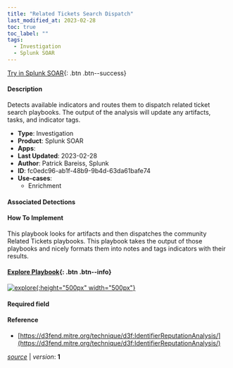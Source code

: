 ```yaml
---
title: "Related Tickets Search Dispatch"
last_modified_at: 2023-02-28
toc: true
toc_label: ""
tags:
  - Investigation
  - Splunk SOAR
---
```


[Try in Splunk SOAR](https://www.splunk.com/en_us/software/splunk-security-orchestration-and-automation.html){: .btn .btn--success}

#### Description

Detects available indicators and routes them to dispatch related ticket search playbooks. The output of the analysis will update any artifacts, tasks, and indicator tags.

- **Type**: Investigation
- **Product**: Splunk SOAR
- **Apps**: 
- **Last Updated**: 2023-02-28
- **Author**: Patrick Bareiss, Splunk
- **ID**: fc0edc96-ab1f-48b9-9b4d-63da61bafe74
- **Use-cases**:
  - Enrichment

#### Associated Detections


#### How To Implement
This playbook looks for artifacts and then dispatches the community Related Tickets playbooks. This playbook takes the output of those playbooks and nicely formats them into notes and tags indicators with their results.


#### [Explore Playbook](https://splunk.github.io/soar-playbook-viewer/?playbook=https://raw.githubusercontent.com/phantomcyber/playbooks/latest/Related_Tickets_Search_Dispatch.json){: .btn .btn--info}

[![explore](https://raw.githubusercontent.com/splunk/security_content/develop/playbooks/Related_Tickets_Search_Dispatch.png){:height="500px" width="500px"}](https://splunk.github.io/soar-playbook-viewer/?playbook=https://raw.githubusercontent.com/phantomcyber/playbooks/latest/Related_Tickets_Search_Dispatch.json)

#### Required field


#### Reference

* [https://d3fend.mitre.org/technique/d3f:IdentifierReputationAnalysis/](https://d3fend.mitre.org/technique/d3f:IdentifierReputationAnalysis/)




[*source*](https://github.com/splunk/security_content/tree/develop/playbooks/Related_Tickets_Search_Dispatch.yml) \| *version*: **1**